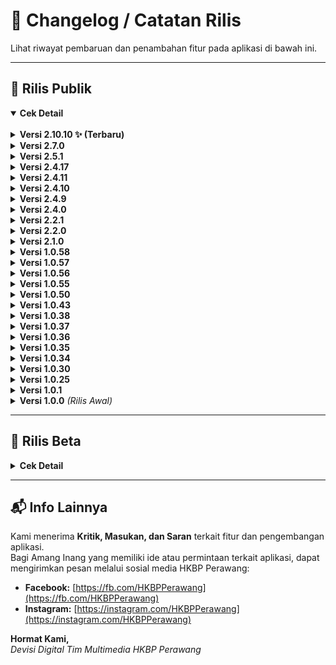 # 📜 Changelog / Catatan Rilis

Lihat riwayat pembaruan dan penambahan fitur pada aplikasi di bawah ini.

---

## 🚀 Rilis Publik

<details open markdown="1">
<summary><strong>Cek Detail</strong></summary>

<br/>

<details markdown="1">
<summary><strong>Versi 2.10.10 ✨ (Terbaru)</strong></summary>

<br/>

**Fitur Baru**
- **Modul Kidung Nyanyian:** Fitur lengkap untuk akses kidung digital, unduhan offline, navigasi keypad, pencarian lirik, zoom gesture, dan bagikan gambar lirik
- **Sistem Notifikasi:** Penjadwalan otomatis, in-app messaging, histori lengkap (akses admin)
- **Stiker & Pengumuman:** Teks berjalan multi-item dengan pengaturan warna dan kecepatan
- **Mode Offline-First:** Cache pintar dengan sinkronisasi otomatis di latar belakang
- **Postingan:** Penambahan beberapa kategori Postingan
- **Sentry:** Integrasi layanan sentry untuk memantau kerusakan pada user

**Perbaikan & Peningkatan**
- Perbaikan carousel artikel unggulan, filter kategori, dan sistem cache offline
- Optimisasi performa dan startup aplikasi
- Perbaikan stabilitas (crash PDF, koneksi internet, splash screen)
- Peningkatan antarmuka pengguna dengan desain modern
- Perbaikan warta & PDF dengan prefetch otomatis
- Peningkatan sistem tim dan notifikasi

**Keamanan & Kompatibilitas**
- Firebase App Check untuk proteksi API
- Kompatibilitas penuh Android 15 (API Level 35)
- Migrasi ke Play Integrity API

**Bug Yang Diketahui**
- Notifikasi tidak berkerja (sedang dalam pengerjaan)

</details>

<details markdown="1">
<summary><strong>Versi 2.7.0</strong></summary>

<br/>

- Ekstensi offline-first ke semua tabel jadwal & Partangiangan
- Konsistensi jadwal & cache offline untuk tabel
- Jadwal Mingguan & Sermon Parhalado: Dukungan cache instan dan update latar belakang
- Info Banner Partangiangan render cache sinkron lebih awal
- Jadwal Ibadah & Jadwal PA/PHD: Caching offline (ambil instan dari Manajemen lalu update di latar belakang)
- Fallback offline pakai cache
- Konversi widget jadwal untuk manajemen cache & pembaharuan instan
- Halaman Home & Jadwal: Pemanggilan diperbarui
- Perubahan konstruktor Jadwal Ibadah bersifat breaking minor
- Masa kedaluwarsa cache jadwal: 7 hari

</details>

<details markdown="1">
<summary><strong>Versi 2.5.1</strong></summary>

<br/>

- Perbaikan lag pada saat kali pertama install aplikasi
- Perbaikan postingan blog yang menampilkan simbol-simbol
- Blokir kode iklan web pada tampilan postingan android
- Perbaikan fitur stiker teks berjalan
- Perubahan indikator offline
- Perubahan struktur penampil stiker teks berjalan

</details>

<details markdown="1">
<summary><strong>Versi 2.4.17</strong></summary>

<br/>

- Perbaikan pengolahan cache yang menyebabkan aplikasi terhenti tiba-tiba
- Peningkatan peforma
- Penyegaran banner informasi
- Penambahan banner untuk keterangan halaman
- Penambahan Stiker informasi teks berjalan dibawah header
- Optimasi pengolahan cache
- Perbaikan beberapa bug
- Pengolahan Stiker dan Banner informasi untuk Admin
- Monitor crash pada user
- Optimasi pengolahan tim untuk jenis devisi
- Optimasi pengolahan pembaca PDF bawaan dan webview

</details>

<details markdown="1">
<summary><strong>Versi 2.4.11</strong></summary>

<br/>

- Peningkatan keamanan dan logging
- Optimasi kinerja aplikasi
- Penambahan fitur layar tetap menyala saat membaca warta di pengaturan
- Penambahan penampil PDF webview di pengaturan aplikasi
- Penyederhanaan tampilan
- Penjadwalan notifikasi (untuk Admin)
- Optimasi pengelolaan tim dan kategori tim
- Peningkatan stabilitas
- Perubahan UI halaman warta-acara
- Perbaikan widget team yang tiba-tiba berpindah acak
- Cache hanya pada alur internal untuk keamanan

</details>

<details markdown="1">
<summary><strong>Versi 2.4.10</strong></summary>

<br/>

- Tambah guard ekstra agar tidak ada akses ke controller sebelum siap saat frame awal
- Optimasi pembaca pdf lokal
- Penambahan fitur membuka pdf secara eksternal
- Redesain halaman warta acara
- Otomasi ikon warta acara sesuai jenis file
- Validasi url pdf untuk webview
- Memisahkan cache domain ke box khusus
- Menambah migrasi ringan
- Perbaikan beberapa bug

</details>

<details markdown="1">
<summary><strong>Versi 2.4.9</strong></summary>

<br/>

- Redesign UI Pengaturan
- Otomasi Penghapus cache lebih dari 2 minggu
- Perbaikan beberapa bug dan crash
- Konfigurasi Ulang Team agar konsisten
- Hindari rebuild team jika sudah di kunci oleh Admin
- Perbaikan kategori team yang tiba-tiba hilang
- Penambahan opsi check box untuk tim (admin)
- Redesain pengaturan tim di admin dashboard
- Ganti pemanggilan API usang
- Penghapusan pencatatan log yang tidak diperlukan
- Konsistensi cache untuk semua halaman
- Optimasi pengkompres data untuk sinkronisasi latar belakang
- Redesign indikator offline
- Otomatisasi pengiriman informassi crash pada user
- Perbaikan strukrur penyimpanan tim

</details>

<details markdown="1">
<summary><strong>Versi 2.4.0</strong></summary>

<br/>

- Integrasi dropbox dan google drive untuk penyimpanan online
- Perubahan metode pengambilan postingan
- Fitur edit post khusus mobile
- Fitur pendeteksi perubahan postingan
- Redesign Sidebar Global dan Admin dashboard
- Pemecahan beberapa file menjadi bagian-bagian kecil
- Penguraian kinerja berat menjadi beberapa tahap
- Mengurangi definisi animasi untuk mengurangi beban GPU/CPU
- Optimasi cache, pembersihan PDF, Remote Config fetch, dan priming data awal

</details>

<details markdown="1">
<summary><strong>Versi 2.2.1</strong></summary>

<br/>

- Integrasi crashlytic untuk non-fatal crash

</details>

<details markdown="1">
<summary><strong>Versi 2.2.0</strong></summary>

<br/>

- Perubahan struktur metode implementasi Admin
- Sleksi User (untuk Admin)
- Penambahan role contributor untuk admin
- Redesign Profil Admin
- Peningkatan keamanan admin
- Integrasi keamanan google admin

</details>

<details markdown="1">
<summary><strong>Versi 2.1.0</strong></summary>

<br/>

- Perubahan arsitektur pengiriman notifikasi
- Penjadwalan notifikasi
- Optimasi dan konsistensi cache setiap halaman
- Menambahkan kompibilitas edge-to-edge
- Mengganti depedensi usang
- Perbaikan bug
- Perubahan struktur header
- Menghapus entri cache korup saat gagal dekompresi
- Redesign layar login
- Perbaikan izin FCM
- Integrasi dengan Github action

</details>

<details markdown="1">
<summary><strong>Versi 1.0.58</strong></summary>

<br/>

- Perbaikan force close pada versi 1.0.57
- Perbaikan fitur pencarian pada halaman blog
- Optimasi Edge-to-edge
- Penghapusan metode usang
- Perbaikan bug

</details>

<details markdown="1">
<summary><strong>Versi 1.0.57</strong></summary>

<br/>

- Perbaikan tombol "kembali ke atas"
- Perubahan halaman Tentang aplikasi
- Desain ulang header Aplikasi
- Perbaikan beberapa bug
- Pengoptimalan kode aplikasi
- Penanganan Admin dashboard
- Penambahan fitur ubah password untuk Admin
- Penambahan fitur sinkronisasi Google untuk Admin

</details>

<details markdown="1">
<summary><strong>Versi 1.0.56</strong></summary>

<br/>

- Perbaikan bug dan peningkatan performa
- Penambahan metode scrap PDF dari web dan GDrive
- Perubahan UI Blog
- Penambahan Fitur Postingan Unggulan
- Optimasi pembuka PDF
- Optimasi metode unduh PDF
- Perbaikan Cache Info Partangiangan
- Perbaikan beberapa bug

</details>

<details markdown="1">
<summary><strong>Versi 1.0.55</strong></summary>

<br/>

- Perbaikan bug dan peningkatan performa
- Penambahan kemampuan memuat gambar pada notifikasi
- Pengoptimalan metode cache
- Penambahan Jadwal Partangiangan Weyk
- Penghapusan sisi samping Penampil PDF
- Pengoptimalan Pembacaan PDF
- Meringankan halaman utama aplikasi
- Penambahan keamanan AppCheck
- Perbaikan Bug
- Perbaikan tombol aksi notifikasi
- Pembaharuan bahasa pendukung

</details>

<details markdown="1">
<summary><strong>Versi 1.0.50</strong></summary>

<br/>

- Perbaikan bug dan peningkatan performa
- Perbaikan edge-to-edge
- Integrasi Play Integrity
- Dan banyak lagi

</details>

<details markdown="1">
<summary><strong>Versi 1.0.43</strong></summary>

<br/>

- Fetch Warta Acara dengan Metode Baru mengikuti struktur web
- Penambahan Sistem notifikasi dengan fitur Tombol
- Perbaikan direct sistem notifikasi
- Perbaikan Bug
- Penyimpanan Dokumen tersendiri
- Pengoptimalan Pembuka Pdf

</details>

<details markdown="1">
<summary><strong>Versi 1.0.38</strong></summary>

<br/>

- Perbaikan Bug
- Perbaikan cache lokal
- Perbaikan sinkronasi Jadwal
- Penambahan metode refresh di halaman warta
- Fitur Pengurutan kategori team
- Perbaikan logika halaman info huria
- Fitur Perbaikan sinkronasi Jadwal dan Team dengan firebase

</details>

<details markdown="1">
<summary><strong>Versi 1.0.37</strong></summary>

<br/>

- Perbaikan Bug
- Memperbaiki fitur cache
- Menutup akses pendaftaran user
- Sinkronasi data team dengan firebase

</details>

<details markdown="1">
<summary><strong>Versi 1.0.36</strong></summary>

<br/>

- Perbaikan bug
- Migrasi penyimpanan dari hive ke hive_ce
- Perbaikan Halaman Dokumen
- Integrasi Dokumen di Halaman Dokumen Dengan ImageKit
- Menetapkan sidebar hanya untuk warta-acara
- Memperbaiki gambar terbalik pada sidebar

</details>

<details markdown="1">
<summary><strong>Versi 1.0.35</strong></summary>

<br/>

- Perbaikan bug
- Integrasi ImageKit sebagai media utama penyimpanan file
- Perbaikan fitur Analystik
- Perbaikan integrasi firebase

</details>

<details markdown="1">
<summary><strong>Versi 1.0.34</strong></summary>

<br/>

- Meningkatkan stabilitas
- Mengubah metode fetch dokumen dan warta hanya oleh admin
- Pembaharuan otomatis dokumen
- Perbaikan bug
- Penambahan fitur agar dapat di akses dalam mode offline
- Sinkronasi otomatis jika koneksi terdeteksi
- Menambah perijinan perangkat agar dapat mengunduh warta atau dokumen
- Perbaikan halaman blog untuk mengambil dari web
- Merapikan detail isi post pada blog
- Menambahkan Imagekit sebagai penyimpanan online
- Penambahan database warta untuk menangkap dari web
- Memperbaiki metode dokumen
- Filter postingan yang di tangkap dari web pada data dokumen

</details>

<details markdown="1">
<summary><strong>Versi 1.0.30</strong></summary>

<br/>

- Penambahan fitur popup pada foto info huria, fungsionaris, dan tim digital
- Penambahan menu Dokumen pada Sidebar
- Menghapus metode Signup
- Menambah fitur penambahan user hanya oleh Admin
- Perbaikan splash screen terpotong pada Android 14
- Perbaikan bug

</details>

<details markdown="1">
<summary><strong>Versi 1.0.25</strong></summary>

<br/>

- Perbaikan bug
- Pengelompokan halaman warta-acara berdasarkan kegiatan acara
- Metode fetch warta agar dapat mendeteksi postingan terbaru di website

</details>

<details markdown="1">
<summary><strong>Versi 1.0.1</strong></summary>

<br/>

- Penambahan fitur analistik
- Perbaikan beberapa bug
- Optimisasi halaman warta acara setiap kali dibuka
- Penambahan tabel "hari" dalam jadwal kegiatan
- Peningkatan keamanan
- Penambahan sosial media facebook, youtube, dan instagram di halaman kontak

</details>

<details markdown="1">
<summary><strong>Versi 1.0.0</strong> <em>(Rilis Awal)</em></summary>

<br/>

- Penambahan Halaman: Info Huria, Warta Jemaat, Jadwal Kegiatan, Blog, Info Aplikasi, Kebijakan Privasi, Fungsionaris, Tim Digital
- Pemuatan Warta Jemaat menggunakan web_view ke situs https://www.hkbpperawang.org
- Penanganan Notifikasi agar dapat dikirim dan diterima secara real time
- Penambahan fungsi jadwal kegiatan agar dapat di ubah tanpa pembaharuan
- Penambahan fungsi jadwal ibadah
- Penambahan fitur user
- Penambahan fitur statistik huria untuk memunculkan di halaman info huria

</details>

</details>

---

## 🧪 Rilis Beta

<details markdown="1">
<summary><strong>Cek Detail</strong></summary>

<br/>

<details markdown="1">
<summary><strong>Versi 2.10.2 ✨ (Terbaru)</strong></summary>

<br/>

- Integrasi layanan Sentry pada Aplikasi
- Perubahan UI halaman "Kidung Nyanyian" dan "Isi Nyanyian"
- Menambah fungsi Bagikan Teks dan Bagikan Gambar untuk "Isi Nyanyian"
- Menonaktifkan Keypad "Kidung Nyanyian" jika sumber belum di unduh
- Penyesuaian Ukuran Teks "Isi Nyanyian"
- Menambah fitur gesture untuk zoom in dan zoom out pada halaman "Kidung Nyanyian"
- Memperluas fungsi Capture menjadi Long Capture agar dapat menangkap seluruh isi halaman "Isi nyanyian"
- Menambahkan Fungsi Download pada Fitur "Bagikan Gambar"
- Penyimpanan status selesai unduh per folder nyanyian sehingga aplikasi tahu kapan berkas sudah lengkap meski setelah restart
- Pesan keberhasilan di halaman Kidung Nyanyian yang muncul otomatis ketika semua berkas telah siap dipakai
- Hook Crashlytics yang sudah ada kini ikut meneruskan error ke Sentry

</details>

<details markdown="1">
<summary><strong>Versi 2.10.1</strong></summary>

<br/>

- Penambahan Halaman Publik "Kidung Nyanyian" yang memuat daftar lagu dari GitHub dengan dukungan unduhan offline
- Penambahan menu sidebar dan fitur keypad pada halaman "Kidung Nyanyian"
- Penambahan Rute "Kidung Nyanyian" pada konfigurasi internal
- Membuat endpoint menjadi raw agar mudah dalam pengunduhan
- Menghapus Interceptor header dan menghormati header khusus agar log tidak membocorkan token github
- Integrasi Judul dan jumlah kidung nyanyian pada firestore
- Integrasi Backend Admin untuk mengelola jenis kidung nyanyian

</details>

<details markdown="1">
<summary><strong>Versi 2.9.2</strong></summary>

<br/>

- Label overlay lingkungan pada build non-produksi dihapus sehingga tampilan debug kembali bersih tanpa memengaruhi fitur debug, logging, maupun konfigurasi lingkungan yang lain
- Pengiriman notifikasi manual kini mencoba beberapa region Cloud Functions sesuai konfigurasi
- Menghapus file-file Kritis dari sumber proyek untuk keamanan

</details>

<details markdown="1">
<summary><strong>Versi 2.9.1</strong></summary>

<br/>

- Pembersihan cache memastikan file lokal diregenerasi saat versi server
- Prefetch otomatis Partangiangan dijalankan di latar belakang
- Cloud Function baru untuk mengirim FCM secara aman melalui backend dengan validasi peran admin
- Pemuatan cache Partangiangan segera saat startup sehingga kartu langsung menampilkan data lokal
- Inisialisasi Partangiangan kini memakai satu jalur fallback yang mengutamakan berkas lokal
- Pemuatan snapshot fungsionaris dari cache Hive/DataCache segera setelah provider aktif
- Tombol "Info Partangiangan Weyk" kini selalu aktif tanpa pesan unduhan
- Tampilan penuh Partangiangan menampilkan banner "Harap Hubungkan ke Internet untuk mengambil Info Partangiangan" dan menonaktifkan tombol unduh ketika perangkat sedang offline
- Tombol **Clear Cache** di dasbor menaikkan versi cache di Firestore sehingga semua perangkat memaksa sinkron ulang dan mengosongkan salinan lama
- FCM dan utilitas terkait kini memakai Firebase Cloud Functions sehingga tidak lagi membaca kredensial service account dari bundle aplikasi
- Penyederhanaan penggunaan Firebase API
- Peningkatan keamanan file-file yang dapat diakses publik
- Jadwal Ibadah, Daftar Dokumen, dan Kategori Post kini menyimpan cache dengan metode yang sama
- Rutinitas warmup pasca-frame kini melibatkan `TeamProvider` untuk memicu revalidasi diam-diam ketika perangkat online
- Penambahan kemampuan akses warta dalam mode offline menggunakan pembaca PDF lokal
- Seluruh dialog dan snackbar lintas modul sudah menyimpan navigator/messenger sebelum operasi async
- Penanda lingkungan (`Banner`) dibungkus dengan `Directionality` sehingga overlay label tidak lagi memicu runtime error
- Tombol "Info Partangiangan Weyk" di beranda langsung membuka cache yang tersedia sehingga shimmer hanya muncul ketika aplikasi benar-benar mengambil data terbaru
- Halaman Warta kembali menampilkan daftar arsip ketika perangkat luring karena provider kini selalu mundur ke cache lokal sebelum menghubungi Firestore
- Konfigurasi lint Functions
- Pengubahan Metode CACHE-FIRST untuk semua widget yang mengambil data dari Firebase

</details>

<details markdown="1">
<summary><strong>Versi 2.9.0</strong></summary>

<br/>

- Skeleton shimmer global untuk halaman di tab utama
- Penyesuaian template shimmer untuk grid, list, dan detail
- Resolusi jalur lokal Partangiangan kini mengenali path Windows dan URI
- Kartu "Info Partangiangan Weyk" selalu aktif menampilkan cache awal
- Fallback shimmer kartu Partangiangan kini ditampilkan maksimal selama validasi ulang jaringan

</details>

<details markdown="1">
<summary><strong>Versi 2.8.6</strong></summary>

<br/>

- Perbaikan loop saat data offline
- Normalisasi pengambilan URL partangiangan
- Widget smoke test diperbarui agar mengikuti alur bootstrap
- Penambahan fallback agar perangkat tidak berhenti di splash screen
- Halaman Blog dan Warta Acara memaksa pengecekan koneksi pasca-frame
- Pembersihan indikator koneksi di main_page dan dipindahkan ke header
- Koreksi deteksi konektivitas ganda
- Banner offline kini menunggu setidaknya 3 detik setelah masa grace berakhir
- Kartu jadwal Partangiangan di beranda kini tetap aktif menggunakan versi cache
- Inisialisasi kartu Partangiangan memprioritaskan cache sinkron dan menampilkan indikator loading sampai data siap
- Penyesuaian banner indikator offline

</details>

<details markdown="1">
<summary><strong>Versi 2.8.5</strong></summary>

<br/>

- Update versi dart, kotlin, AGP
- Perbaikan aplikasi berhenti di flash screen
- Perbaikan kotlin
- Migrasi lanjutan build.gradle.kts
- Integrasi arsip native-debug untuk keperluan playconsole

</details>

<details markdown="1">
<summary><strong>Versi 2.8.4</strong></summary>

<br/>

- Update framework flutter 3.35.4
- Migrasi sinkron data admin dan editor
- Penggantian metode usang
- Integrasi verifikasi 2 langkah untuk admin dan editor

</details>

<details markdown="1">
<summary><strong>Versi 2.7.1</strong></summary>

<br/>

- Perbaikan kestabilan unduhan & guard UI
- Crash fatal Null check
- Perbaikan integrasi crashlytics
- Perbaikan metode pengambilan koneksi
- Perbaikan cache file pdf

</details>

<details markdown="1">
<summary><strong>Versi 2.6.5</strong></summary>

<br/>

- Optimisasi startup offline-first & pengurangan jank
- Revalidasi ringan jadwal hanya bila koneksi tersedia & data masih dari cache
- Revalidasi bertahap WartaAcara
- Hapus logging build berulang
- Warmup post-frame kini menerima context untuk akses provider aman dan menambahkan jadwal revalidation
- Revalidasi multi-provider bertingkat + guard scheduler

</details>

<details markdown="1">
<summary><strong>Versi 2.6.4</strong></summary>

<br/>

- Sinkronisasi Custom Notes ke HomeScreen
- Tambah render Custom Notes kategori 01 dan 02
- Menjamin konsistensi informasi penting

</details>

<details markdown="1">
<summary><strong>Versi 2.6.3</strong></summary>

<br/>

- Fokus stabilitas & pembersihan akhir PDF viewer + perbaikan lintas modul
- Perbaikan crash notifikasi firebase
- Perbaikan Build gagal ekstensi Matrix4
- Penyederhanaan controller & callback
- Rewrite terstruktur + scroll aman

</details>

<details markdown="1">
<summary><strong>Versi 2.6.2</strong></summary>

<br/>

- Refactor & finalisasi arsitektur PDF + telemetry tambahan
- Prefetch hingga 8 PDF Warta
- Penggunaan telemetry untuk pemantau kegagalan inisialisasi aplikasi
- Perbaikan build berlebih saat aplikasi dijalankan

</details>

<details markdown="1">
<summary><strong>Versi 2.6.1</strong></summary>

<br/>

- Ekstensi caching & observability
- Penerapan SWR secara menyeluruh dalam pengolahan cache
- Analisis kinerja aplikasi dalam Dashboard Admin
- Fallback menggunakan pembaca lokal jika pembaca webview gagal dimuat

</details>

<details markdown="1">
<summary><strong>Versi 2.6.0</strong></summary>

<br/>

- Fondasi fitur infra kinerja & offline
- Antrian operasi dokumen/kategori + flush otomatis saat online
- Penambahan fitur Prefetch untuk warta acara
- Grace startup
- Penerapan SWR untuk pengelola cache
- Penundaan informasi offline untuk kasus false offline
- Perbaiki banner indikasi offline menyebabkan flicker
- UX offline diawal pembukaan aplikasi

</details>

<details markdown="1">
<summary><strong>Versi 2.5.2</strong></summary>

<br/>

- Perbaikan beberapa halaman tertutup sistem navigasi perangkat
- Mengatur jarak bawah halaman secara global
- Pembersihan jarak bawah pada halaman-halaman lokal

</details>

</details>

---

## 📬 Info Lainnya

Kami menerima **Kritik, Masukan, dan Saran** terkait fitur dan pengembangan aplikasi.  
Bagi Amang Inang yang memiliki ide atau permintaan terkait aplikasi, dapat mengirimkan pesan melalui sosial media HKBP Perawang:

- **Facebook:** [https://fb.com/HKBPPerawang](https://fb.com/HKBPPerawang)
- **Instagram:** [https://instagram.com/HKBPPerawang](https://instagram.com/HKBPPerawang)

**Hormat Kami,**  
_Devisi Digital Tim Multimedia HKBP Perawang_
